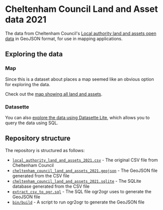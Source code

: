 # Cheltenham Council Land and Asset data 2021

The data from Cheltenham Council's [Local authority land and assets open data](https://www.cheltenham.gov.uk/info/16/open_data/1190/local_authority_land_and_assets) in GeoJSON format, for use in mapping applications.

## Exploring the data

### Map

Since this is a dataset about places a map seemed like an obvious option for exploring the data.

Check out the [map showing all land and assets](https://www.chrismytton.com/cheltenham-council-land-and-assets/).

### Datasette

You can also [explore the data using Datasette Lite](https://lite.datasette.io/?url=https://github.com/chrismytton/cheltenham-council-land-and-assets/blob/bdf8976e4ba25a6a35174e0597ab3723c47682eb/cheltenham_council_land_and_assets_2021.sqlite#/cheltenham_council_land_and_assets_2021/land_and_assets), which allows you to query the data using SQL.

## Repository structure

The repository is structured as follows:

- [`local_authority_land_and_assets_2021.csv`](local_authority_land_and_assets_2021.csv) - The original CSV file from Cheltenham Council
- [`cheltenham_council_land_and_assets_2021.geojson`](cheltenham_council_land_and_assets_2021.geojson) - The GeoJSON file generated from the CSV file
- [`cheltenham_council_land_and_assets_2021.sqlite`](cheltenham_council_land_and_assets_2021.sqlite) - The SQLite database generated from the CSV file
- [`extract_csv_to_ogr.sql`](extract_csv_to_ogr.sql) - The SQL file ogr2ogr uses to generate the GeoJSON file
- [`bin/build`](bin/build) - A script to run ogr2ogr to generate the GeoJSON file
